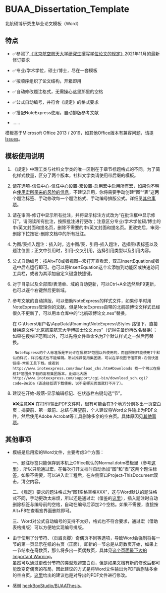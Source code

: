 # BUAA_Dissertation_Template
北航硕博研究生毕业论文模板（Word）


## 特点

- ✅参照了[《北京航空航天大学研究生撰写学位论文的规定》](http://graduate.buaa.edu.cn/info/1039/7831.htm)2021年11月的最新修订要求
  
- ✅专业/学术学位，硕士/博士，尽在一套模板
  
- ✅按顺序组织了论文结构，开箱即用
  
- ✅自动修改题注格式，无需操心这里那里的空格

- ✅公式自动编号，并符合《规定》的格式要求
  
- ✅搭配NoteExpress使用，自动排版参考文献
  
- ……


模板基于Microsoft Office 2013 / 2019，如其他Office版本有兼容问题，请提[Issues](https://github.com/ixzhao/BUAA_Dissertation_Template/issues/new/choose)。

## 模板使用说明


1. 《规定》中理工类与社科文学类的唯一区别在于章节标题格式的不同。为了简化样式数量，区分了两个版本，社科文学类请使用带后缀的模板。

2. 请在选项-信任中心-信任中心设置-宏设置-启用宏中启用所有宏，如果你不明白[使用宏所带来的风险的信息](https://support.microsoft.com/zh-cn/office/%E5%90%AF%E7%94%A8%E6%88%96%E7%A6%81%E7%94%A8-office-%E6%96%87%E4%BB%B6%E4%B8%AD%E7%9A%84%E5%AE%8F-12b036fd-d140-4e74-b45e-16fed1a7e5c6)，不建议启用，你将需要手动创建“图”“表”这两个题注标签、手动修改每一个题注格式、手动编号排版公式。详细见[其他事项](#macro)。
  
3. 请在审阅-修订中显示所有批注，并将显示标注方式改为“在批注框中显示修订”。请阅读所有批注，按照批注进行更改；注意区分专业/学术学位硕/博士的中/英文封面和提名页，删除不需要的中/英文封面和提名页。更改完后，审阅-删除下拉按钮-删除文档中的所有批注。

4. 为图/表插入题注：插入时，选中图/表，引用-插入题注，选择图/表标签以及题注位置；正文中引用时，引用-交叉引用，选择引用类型以及引用内容。

5. 公式自动编号：按Alt+F8或者视图--宏打开查看宏，双击InsertEquation或者选中后点运行即可。也可以将InsertEquation这个宏添加到功能区或快速访问工具栏，或者为其添加自定义键盘快捷键。
  
6. 对于目录以及全部图/表清单、域的自动更新，可以Ctrl+A全选然后F9更新，也可以逐个右键然后更新域。

7. 参考文献的自动排版，可以借助NoteExpress的样式文件，如果你平时用NoteExpress管理你的文献。但是NoteExpress自带的北航硕博论文样式已经很久不更新了，可以用本仓库中的“北航硕博论文.nes”替换。  
  
    在 C:\Users\用户名\AppData\Roaming\NoteExpress\Styles 路径下，直接替换原文件“北京航空航天大学博硕士论文.nes”（记得先备份再改名替换）；如果在授权IP范围以外，可以先将文件重命名为7个默认样式之一然后再替换。  

        NoteExpress的个人标准版是不允许在授权IP范围以外使用的，而且限制只能使用7个默认的样式，样式格式也不能编辑。所以推荐使用集团版，可以在学校图书馆首页-右侧快速链接-常用工具下载。或者到 http://www.inoteexpress.com/download_chs.htm#Downloads 找一个可以在授权IP范围外下载的高校集团版本，比如北大版 http://www.inoteexpress.com/support/cgi-bin/download_sch.cgi?code=BeiDa（该途径低调下载使用，说不定哪天页面就打不开了）。
  
8. 建议在开始-段落-显示编辑标记、在状态栏右键勾选“节”。
   
    ❌❌注意❌❌  在打印/输出PDF文件时，很有可能会在3个地方分别多出一页空白页：摘要前、第一章前、总结与展望前，个人建议将Word文件输出为PDF文件，然后使用Adobe Acrobat等工具删除多余的空白页。具体原因见[其他事项](#blankpage)。


## 其他事项

- <span><a name="macro"></a></span>模板是启用宏的Word文件，主要考虑3个方面：  
  
  一、题注标签只能保存到本机上Office默认的Normal.dotm模板里（参考[这里](https://www.msofficeforums.com/word/15715-captions-self-defined.html#2)），所以只能通过宏，在每次打开文档时自动添加“图”和“表”这两个题注标签。如果不需要，可以进入宏工程后，在左侧窗口Project-ThisDocument双击，清空内容。  

  二、《规定》要求的题注格式为“图1空格空格XXX”，这与Word默认的题注格式不同，手动更改太麻烦，所以还是通过宏（借鉴的[这里](http://blog.sina.com.cn/s/blog_51817ae50102w8mz.html)），插入题注时自动删除标签与编号前的空格，自动在编号后添加2个空格。如果不需要，直接按Alt+F8在查看宏界面删除即可。  

  三、Word对公式自动编号的支持不太好，格式也不符合要求，通过宏（借助表格排版）可以方便地实现编号排版。
  
- <span><a name="blankpage"></a></span>由于使用了分节符、（页眉页脚）奇偶页不同等选项，导致Word会强制将每一节的第一页显示在纸的右页（正面），即新的一节总是从奇数页开始，如果上一节结束在奇数页，那么将多出一页偶数页，具体见[这个页面最下边的Important Warning](http://wordfaqs.ssbarnhill.com/BlankPage.htm#True_blank_pages)。  
虽然可以通过更改分节符的类型规避空白页，但是如果文档有新的修改后都可能改变奇偶页的布局，因此建议的方式是将Word文件输出为PDF后删除多余的空白页。[这里](https://answers.microsoft.com/en-us/msoffice/forum/all/word-print-preview-adds-extra-blank-pages/05710a98-838f-4b74-9b7c-e57b8c63eda3)给出的建议也是对导出的PDF文件进行修改。
  
- 感谢 [heckBoxStudio/BUAAThesis](https://github.com/CheckBoxStudio/BUAAThesis)。
  

  

















